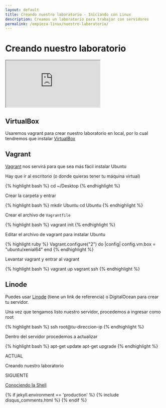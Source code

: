 ```yaml
---
layout: default
title: Creando nuestro laboratorio - Iniciando con Linux
description: Creamos un laboratorio para trabajar con servidores
permalink: /empieza-linux/nuestro-laboratorio/
---
```


# Creando nuestro laboratorio

<div class="embed-responsive embed-responsive-16by9">
  <iframe class="embed-responsive-item" src="https://www.youtube.com/embed/ouDUVCCAndc"></iframe>
</div>

## VirtualBox

Usaremos vagrant para crear nuestro laboratorio en local, por
lo cual tendremos que instalar [VirtualBox](https://www.virtualbox.org/)

## Vagrant

[Vagrant](https://www.vagrantup.com/) nos servirá para que sea más fácil instalar Ubuntu

Hay que ir al escritorio (o donde quieras tener tu máquina virtual)

{% highlight bash %}
cd ~/Desktop
{% endhighlight %}

Crear la carpeta y entrar

{% highlight bash %}
mkdir Ubuntu
cd Ubuntu
{% endhighlight %}

Crear el archivo de `Vagrantfile`

{% highlight bash %}
vagrant init
{% endhighlight %}

Editar el archivo de vagrant para instalar Ubuntu

{% highlight ruby %}
Vagrant.configure("2") do |config|
  config.vm.box = "ubuntu/xenial64"
end
{% endhighlight %}

Levantar vagrant y entrar al vagrant

{% highlight bash %}
vagrant up
vagrant ssh
{% endhighlight %}

## Linode

Puedes usar [Linode](https://www.linode.com/?r=e3a4081bc1c2d2d1c52725999a9043ac2dff0f7a) (tiene un link de referencia) o DigitalOcean para crear tu
servidor.

Una vez que tengamos listo nuestro servidor, procedemos a ingresar
como root

{% highlight bash %}
ssh root@tu-direccion-ip
{% endhighlight %}

Dentro del servidor procedemos a actualizar

{% highlight bash %}
apt-get update
apt-get upgrade
{% endhighlight %}


<!-- Paginator-->
<div class="next-previous clearfix">
  <div class="floater-wrap">
    <div class="toc">
      <a href="/empieza-linux/" class="toc-icon">
        <i class="fa fa-bars" aria-hidden="true"></i>
      </a>
    </div>
    <div class="clearfix prev-next">
      <div class="half half-left tleft">
        <div class="half-wrap">
          <p class="half-label">ACTUAL</p>
          <p class="current-lesson">Creando nuestro laboratorio</p>
        </div>
      </div>
      <div class="half half-right tright">
        <div class="half-wrap">
          <p class="half-label">SIGUIENTE</p>
          <p>
            <a href="/empieza-linux/conociendo-la-shell/" class="half-link">
              Conociendo la Shell
            </a>
          </p>
        </div>
      </div>
    </div>
  </div>
</div>

{% if jekyll.environment == 'production' %}
  {% include disqus_comments.html %}
{% endif %}
